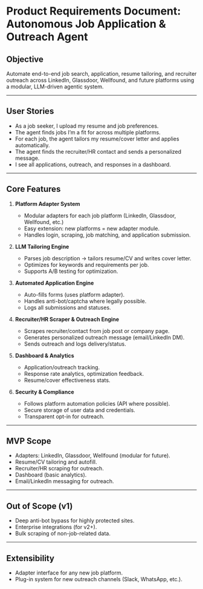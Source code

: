 # Product Requirements Document: Autonomous Job Application & Outreach Agent

## Objective
Automate end-to-end job search, application, resume tailoring, and recruiter outreach across LinkedIn, Glassdoor, Wellfound, and future platforms using a modular, LLM-driven agentic system.

---

## User Stories

- As a job seeker, I upload my resume and job preferences.
- The agent finds jobs I’m a fit for across multiple platforms.
- For each job, the agent tailors my resume/cover letter and applies automatically.
- The agent finds the recruiter/HR contact and sends a personalized message.
- I see all applications, outreach, and responses in a dashboard.

---

## Core Features

1. **Platform Adapter System**
   - Modular adapters for each job platform (LinkedIn, Glassdoor, Wellfound, etc.)
   - Easy extension: new platforms = new adapter module.
   - Handles login, scraping, job matching, and application submission.

2. **LLM Tailoring Engine**
   - Parses job description → tailors resume/CV and writes cover letter.
   - Optimizes for keywords and requirements per job.
   - Supports A/B testing for optimization.

3. **Automated Application Engine**
   - Auto-fills forms (uses platform adapter).
   - Handles anti-bot/captcha where legally possible.
   - Logs all submissions and statuses.

4. **Recruiter/HR Scraper & Outreach Engine**
   - Scrapes recruiter/contact from job post or company page.
   - Generates personalized outreach message (email/LinkedIn DM).
   - Sends outreach and logs delivery/status.

5. **Dashboard & Analytics**
   - Application/outreach tracking.
   - Response rate analytics, optimization feedback.
   - Resume/cover effectiveness stats.

6. **Security & Compliance**
   - Follows platform automation policies (API where possible).
   - Secure storage of user data and credentials.
   - Transparent opt-in for outreach.

---

## MVP Scope

- Adapters: LinkedIn, Glassdoor, Wellfound (modular for future).
- Resume/CV tailoring and autofill.
- Recruiter/HR scraping for outreach.
- Dashboard (basic analytics).
- Email/LinkedIn messaging for outreach.

---

## Out of Scope (v1)

- Deep anti-bot bypass for highly protected sites.
- Enterprise integrations (for v2+).
- Bulk scraping of non-job-related data.

---

## Extensibility

- Adapter interface for any new job platform.
- Plug-in system for new outreach channels (Slack, WhatsApp, etc.).